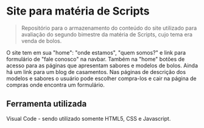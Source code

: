 # Site para matéria de Scripts
> Repositório para o armazenamento do conteúdo do site utilizado para avaliação do segundo bimestre da matéria de Scripts, cujo tema era venda de bolos.

O site tem em sua "home": "onde estamos", "quem somos?" e link para formulário de "fale conosco" na navbar. Também na "home" botões de acesso para as páginas que apresentam sabores e modelos de bolos. Ainda há um link para um blog de casamentos.
Nas páginas de descrição dos modelos e sabores o usuário pode escolher compra-los e cair na página de compras onde encontra um formulário.

## Ferramenta utilizada

Visual Code - sendo utilizado somente HTML5, CSS e Javascript.



